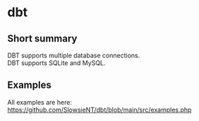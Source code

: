 # dbt

## Short summary
DBT supports multiple database connections.<br>
DBT supports SQLite and MySQL.<br>

## Examples
All examples are here: https://github.com/SlowsieNT/dbt/blob/main/src/examples.php
